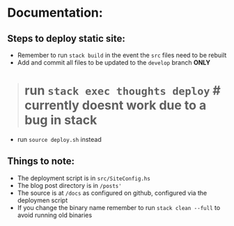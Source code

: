 # Documentation:

## Steps to deploy static site:

- Remember to run `stack build` in the event the `src` files need to be rebuilt
- Add and commit all files to be updated to the `develop` branch **ONLY**
> # run `stack exec thoughts deploy` # currently doesnt work due to a bug in stack
- run `source deploy.sh` instead

## Things to note:

- The deployment script is in `src/SiteConfig.hs`
- The blog post directory is in `/posts'`
- The source is at `/docs` as configured on github, configured via the deploymen script
- If you change the binary name remember to run `stack clean --full` to avoid
  running old binaries
